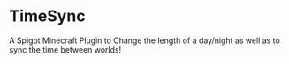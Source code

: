 # TimeSync
A Spigot Minecraft Plugin to Change the length of a day/night as well as to sync the time between worlds!